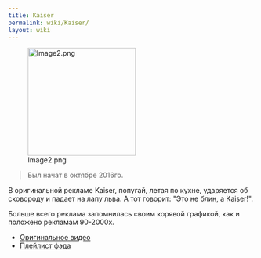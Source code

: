 ```yaml
---
title: Kaiser
permalink: wiki/Kaiser/
layout: wiki
---
```


<figure>
<img src="Image2.png" title="Image2.png" width="220" height="220" alt="Image2.png" /><figcaption aria-hidden="true">Image2.png</figcaption>
</figure>

> Был начат в октябре 2016го.

В оригинальной рекламе Kaiser, попугай, летая по кухне, ударяется об
сковороду и падает на лапу льва. А тот говорит: "Это не блин, а
Kaiser!".

Больше всего реклама запомнилась своим корявой графикой, как и положено
рекламам 90-2000х.

-   [Оригинальное видео](https://www.youtube.com/watch?v=_NEJjSBWMEU)
-   [Плейлист
    фэда](https://www.youtube.com/playlist?list=PLPc-Jxd_79USpc6NiWpdD7r87atPQrMDE)
